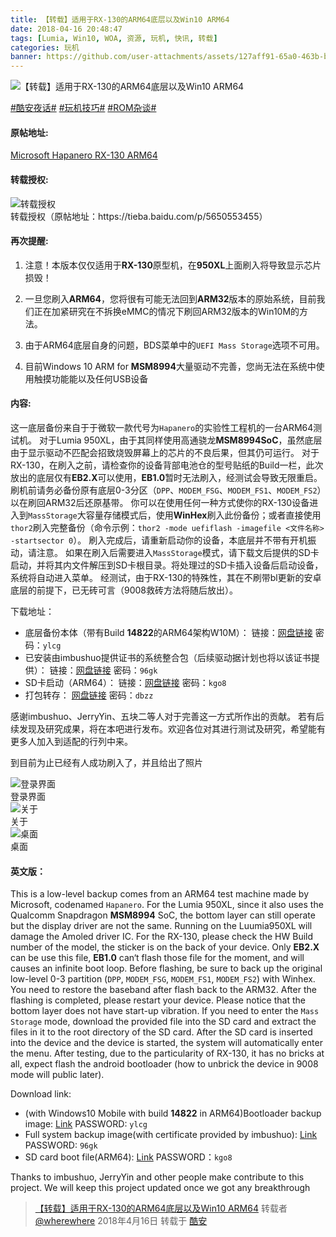 ```yaml
---
title: 【转载】适用于RX-130的ARM64底层以及Win10 ARM64
date: 2018-04-16 20:48:47
tags: [Lumia, Win10, WOA, 资源, 玩机, 快讯, 转载]
categories: 玩机
banner: https://github.com/user-attachments/assets/127aff91-65a0-463b-b2ea-54d88eaffb35
---
```

![【转载】适用于RX-130的ARM64底层以及Win10 ARM64](https://github.com/user-attachments/assets/127aff91-65a0-463b-b2ea-54d88eaffb35)

[#酷安夜话#](https://www.coolapk.com/t/酷安夜话) [#玩机技巧#](https://www.coolapk.com/t/玩机技巧) [#ROM杂谈#](https://www.coolapk.com/t/ROM杂谈)

#### 原帖地址:

[Microsoft Hapanero RX-130 ARM64](https://tieba.baidu.com/p/5650553455)

#### 转载授权:

<img src="https://github.com/user-attachments/assets/29615a9a-395d-4fb7-bdb0-647138f9952d" alt="转载授权" />
<figcaption>转载授权（原帖地址：<a herf="https://tieba.baidu.com/p/5650553455">https://tieba.baidu.com/p/5650553455</a>）</figcaption>

#### 再次提醒:

1. 注意！本版本仅仅适用于**RX-130**原型机，在**950XL**上面刷入将导致显示芯片损毁！

2. 一旦您刷入**ARM64**，您将很有可能无法回到**ARM32**版本的原始系统，目前我们正在加紧研究在不拆换eMMC的情况下刷回ARM32版本的Win10M的方法。

3. 由于ARM64底层自身的问题，BDS菜单中的`UEFI Mass Storage`选项不可用。

4. 目前Windows 10 ARM for **MSM8994**大量驱动不完善，您尚无法在系统中使用触摸功能能以及任何USB设备

#### 内容:<!--more-->

这一底层备份来自于于微软一款代号为`Hapanero`的实验性工程机的一台ARM64测试机。
对于Lumia 950XL，由于其同样使用高通骁龙**MSM8994SoC**，虽然底层由于显示驱动不匹配会招致烧毁屏幕上的芯片的不良后果，但其仍可运行。
对于RX-130，在刷入之前，请检查你的设备背部电池仓的型号贴纸的Build一栏，此次放出的底层仅有**EB2.X**可以使用，**EB1.0**暂时无法刷入，经测试会导致无限重启。刷机前请务必备份原有底层0-3分区（`DPP`、`MODEM_FSG`、`MODEM_FS1`、`MODEM_FS2`）以在刷回ARM32后还原基带。
你可以在使用任何一种方式使你的RX-130设备进入到`MassStorage`大容量存储模式后，使用**WinHex**刷入此份备份；或者直接使用`thor2`刷入完整备份（命令示例：`thor2 -mode uefiflash -imagefile <文件名称> -startsector 0`）。
刷入完成后，请重新启动你的设备，本底层并不带有开机振动，请注意。
如果在刷入后需要进入`MassStorage`模式，请下载文后提供的SD卡启动，并将其内文件解压到SD卡根目录。将处理过的SD卡插入设备后启动设备，系统将自动进入菜单。
经测试，由于RX-130的特殊性，其在不刷带bl更新的安卓底层的前提下，已无砖可言（9008救砖方法将随后放出）。

下载地址：
- 底层备份本体（带有Build **14822**的ARM64架构W10M）：
  链接：[网盘链接](https://pan.baidu.com/s/1d6UktLuIYuPk2qeq2eL3QA) 密码：`ylcg`
- 已安装由imbushuo提供证书的系统整合包（后续驱动据计划也将以该证书提供）：
  链接：[网盘链接](https://pan.baidu.com/s/1EQ7OC9h3xSvVT8WzvUzdyA) 密码：`96gk`
- SD卡启动（ARM64）：
  链接：[网盘链接](https://pan.baidu.com/s/17DqccVMqJmLgAtMnlcXjrw) 密码：`kgo8`
- 打包转存：
  [网盘链接](https://pan.baidu.com/s/1x9mSjDlXVIgbL-5sJmUSmw") 密码：`dbzz`

感谢imbushuo、JerryYin、五块二等人对于完善这一方式所作出的贡献。
若有后续发现及研究成果，将在本吧进行发布。欢迎各位对其进行测试及研究，希望能有更多人加入到适配的行列中来。

到目前为止已经有人成功刷入了，并且给出了照片

<img src="https://github.com/user-attachments/assets/2f8b1634-5e16-471a-ad1f-73ba0d3a72d3" alt="登录界面" />
<figcaption>登录界面</figcaption>

<img src="https://github.com/user-attachments/assets/823bf306-2652-41d0-aec1-5ed97b890089" alt="关于" />
<figcaption>关于</figcaption>

<img src="https://github.com/user-attachments/assets/095d7be6-15e2-43bf-90aa-00628d7de630" alt="桌面" />
<figcaption>桌面</figcaption>

#### 英文版：

This is a low-level backup comes from an ARM64 test machine made by Microsoft, codenamed `Hapanero`.
For the Lumia 950XL, since it also uses the Qualcomm Snapdragon **MSM8994** SoC, the bottom layer can still operate but the display driver are not the same. Running on the Luumia950XL will damage the Amoled driver IC.
For the RX-130, please check the HW Build number of the model, the sticker is on the back of your device. Only **EB2.X** can be use this file, **EB1.0** can‘t flash those file for the moment, and will causes an infinite boot loop. Before flashing, be sure to back up the original low-level 0-3 partition (`DPP`, `MODEM_FSG`, `MODEM_FS1`, `MODEM_FS2`) with Winhex. 
You need to restore the baseband after flash back to the ARM32. After the flashing is completed, please restart your device. Please notice that the bottom layer does not have start-up vibration.
If you need to enter the `Mass Storage` mode, download the provided file into the SD card and extract the files in it to the root directory of the SD card. After the SD card is inserted into the device and the device is started, the system will automatically enter the menu.
After testing, due to the particularity of RX-130, it has no bricks at all, expect flash the android bootloader (how to unbrick the device in 9008 mode will public later).

Download link:
- (with Windows10 Mobile with build **14822** in ARM64)Bootloader backup image: [Link](https://pan.baidu.com/s/1d6UktLuIYuPk2qeq2eL3QA) PASSWORD: `ylcg`
- Full system backup image(with certificate provided by imbushuo): [Link](https://pan.baidu.com/s/1EQ7OC9h3xSvVT8WzvUzdyA) PASSWORD: `96gk`
- SD card boot file(ARM64): [Link](https://pan.baidu.com/s/17DqccVMqJmLgAtMnlcXjrw) PASSWORD：`kgo8`

Thanks to imbushuo, JerryYin and other people make contribute to this project.
We will keep this project updated once we got any breakthrough

> [【转载】适用于RX-130的ARM64底层以及Win10 ARM64](https://www.coolapk.com/feed/6181480?shareKey=NTljN2E1NzZmOGU1NjY0MjYwMDM) 转载者 [@wherewhere](https://www.coolapk.com/u/wherewhere) 2018年4月16日 转载于 [酷安](https://www.coolapk.com "Coolapk")
